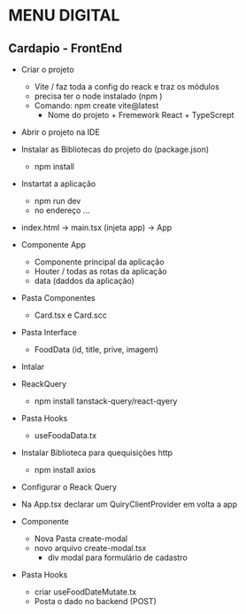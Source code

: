# MENU DIGITAL

## Cardapio - FrontEnd 

- Criar o projeto
  - Vite / faz toda a config do reack e traz os módulos 
  - precisa ter o node instalado (npm )
  - Comando: npm create vite@latest
    - Nome do projeto + Fremework React + TypeScrept

- Abrir o projeto na IDE
- Instalar as Bibliotecas do projeto do (package.json)
  - npm install

- Instartat a aplicação  
  - npm run dev
  - no endereço ...

- index.html -> main.tsx (injeta app) -> App

- Componente App
  - Componente principal da aplicação
  - Houter / todas as rotas da aplicação 
  - data (daddos da aplicação)

- Pasta Componentes
  - Card.tsx e Card.scc

- Pasta Interface
  - FoodData (id, title, prive, imagem)

- Intalar
- ReackQuery
  - npm install tanstack-query/react-qyery

- Pasta Hooks
  - useFoodaData.tx
 
- Instalar Biblioteca para quequisições http
  - npm install axios

- Configurar o Reack Query
 - Na App.tsx declarar um QuiryClientProvider em volta a app

- Componente
  - Nova Pasta create-modal
  - novo arquivo create-modal.tsx
    - div modal para formulário de cadastro

- Pasta Hooks
  - criar useFoodDateMutate.tx
  - Posta o dado no backend (POST)


